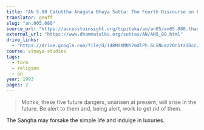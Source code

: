```yaml
---
title: "AN 5.80 Catuttha Anāgata Bhaya Sutta: The Fourth Discourse on Future Perils"
translator: geoff
slug: "an.005.080"
source_url: "https://accesstoinsight.org/tipitaka/an/an05/an05.080.than.html"
external_url: "https://www.dhammatalks.org/suttas/AN/AN5_80.html"
drive_links:
  - "https://drive.google.com/file/d/14BMdXMNY7mdlPh_6LSNLez20n5tzIDcc/view?usp=drivesdk"
course: vinaya-studies
tags:
  - form
  - religion
  - an
year: 1993
pages: 2
---
```


> Monks, these five future dangers, unarisen at present, will arise in the future. Be alert to them and, being alert, work to get rid of them.

The Saṅgha may forsake the simple life and indulge in luxuries.
